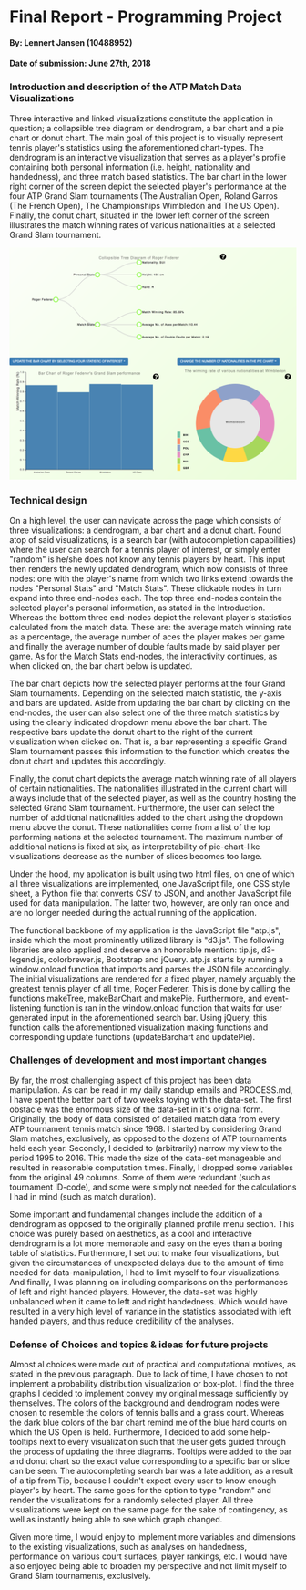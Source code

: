 # Final Report - Programming Project

#### By: Lennert Jansen (10488952)
#### Date of submission: June 27th, 2018

### Introduction and description of the ATP Match Data Visualizations
Three interactive and linked visualizations constitute the application in question; a collapsible tree diagram or dendrogram, a bar chart and a pie chart or donut chart.
The main goal of this project is to visually represent tennis player's statistics using the aforementioned chart-types. The dendrogram is an interactive visualization that serves as a player's profile containing both personal information (i.e. height, nationality and handedness), and three match based statistics. The bar chart in the lower right corner of the screen depict the selected player's performance at the four ATP Grand Slam tournaments (The Australian Open, Roland Garros (The French Open), The Championships Wimbledon and The US Open). Finally, the donut chart, situated in the lower left corner of the screen illustrates the match winning rates of various nationalities at a selected Grand Slam tournament.

<img src="doc/screenshot.png" width="750px"/>

### Technical design
On a high level, the user can navigate across the page which consists of three visualizations: a dendrogram, a bar chart and a donut chart. Found atop of said visualizations, is a search bar (with autocompletion capabilities) where the user can search for a tennis player of interest, or simply enter "random" is he/she does not know any tennis players by heart. This input then renders the newly updated dendrogram, which now consists of three nodes: one with the player's name from which two links extend towards the nodes "Personal Stats" and "Match Stats". These clickable nodes in turn expand into three end-nodes each. The top three end-nodes contain the selected player's personal information, as stated in the Introduction. Whereas the bottom three end-nodes depict the relevant player's statistics calculated from the match data. These are: the average match winning rate as a percentage, the average number of aces the player makes per game and finally the average number of double faults made by said player per game. As for the Match Stats end-nodes, the interactivity continues, as when clicked on, the bar chart below is updated.

The bar chart depicts how the selected player performs at the four Grand Slam tournaments. Depending on the selected match statistic, the y-axis and bars are updated. Aside from updating the bar chart by clicking on the end-nodes, the user can also select one of the three match statistics by using the clearly indicated dropdown menu above the bar chart. The respective bars update the donut chart to the right of the current visualization when clicked on. That is, a bar representing a specific Grand Slam tournament passes this information to the function which creates the donut chart and updates this accordingly.

Finally, the donut chart depicts the average match winning rate of all players of certain nationalities. The nationalities illustrated in the current chart will always include that of the selected player, as well as the country hosting the selected Grand Slam tournament. Furthermore, the user can select the number of additional nationalities added to the chart using the dropdown menu above the donut. These nationalities come from a list of the top performing nations at the selected tournament. The maximum number of additional nations is fixed at six, as interpretability of pie-chart-like visualizations decrease as the number of slices becomes too large.

Under the hood, my application is built using two html files, on one of which all three visualizations are implemented, one JavaScript file, one CSS style sheet, a Python file that converts CSV to JSON, and another JavaScript file used for data manipulation. The latter two, however, are only ran once and are no longer needed during the actual running of the application.

The functional backbone of my application is the JavaScript file "atp.js", inside which the most prominently utilized library is "d3.js". The following libraries are also applied and deserve an honorable mention: tip.js, d3-legend.js, colorbrewer.js, Bootstrap and jQuery. atp.js starts by running a window.onload function that imports and parses the JSON file accordingly. The initial visualizations are rendered for a fixed player, namely arguably the greatest tennis player of all time, Roger Federer. This is done by calling the functions makeTree, makeBarChart and makePie. Furthermore, and event-listening function is ran in the window.onload function that waits for user generated input in the aforementioned search bar. Using jQuery, this function calls the aforementioned visualization making functions and corresponding update functions (updateBarchart and updatePie).

### Challenges of development and most important changes
By far, the most challenging aspect of this project has been data manipulation. As can be read in my daily standup emails and PROCESS.md, I have spent the better part of two weeks toying with the data-set. The first obstacle was the enormous size of the data-set in it's original form. Originally, the body of data consisted of detailed match data from every ATP tournament tennis match since 1968. I started by considering Grand Slam matches, exclusively, as opposed to the dozens of ATP tournaments held each year. Secondly, I decided to (arbitrarily) narrow my view to the period 1995 to 2016. This made the size of the data-set manageable and resulted in reasonable computation times. Finally, I dropped some variables from the original 49 columns. Some of them were redundant (such as tournament ID-code), and some were simply not needed for the calculations I had in mind (such as match duration).

Some important and fundamental changes include the addition of a dendrogram as opposed to the originally planned profile menu section. This choice was purely based on aesthetics, as a cool and interactive dendrogram is a lot more memorable and easy on the eyes than a boring table of statistics. Furthermore, I set out to make four visualizations, but given the circumstances of unexpected delays due to the amount of time needed for data-manipulation, I had to limit myself to four visualizations. And finally, I was planning on including comparisons on the performances of left and right handed players. However, the data-set was highly unbalanced when it came to left and right handedness. Which would have resulted in a very high level of variance in the statistics associated with left handed players, and thus reduce credibility of the analyses.

### Defense of Choices and topics & ideas for future projects
Almost al choices were made out of practical and computational motives, as stated in the previous paragraph. Due to lack of time, I have chosen to not implement a probability distribution visualization or box-plot. I find the three graphs I decided to implement convey my original message sufficiently by themselves.
The colors of the background and dendrogram nodes were chosen to resemble the colors of tennis balls and a grass court. Whereas the dark blue colors of the bar chart remind me of the blue hard courts on which the US Open is held.
Furthermore, I decided to add some help-tooltips next to every visualization such that the user gets guided through the process of updating the three diagrams. Tooltips were added to the bar and donut chart so the exact value corresponding to a specific bar or slice can be seen. The autocompleting search bar was a late addition, as a result of a tip from Tip, because I couldn't expect every user to know enough player's by heart. The same goes for the option to type "random" and render the visualizations for a randomly selected player.
All three visualizations were kept on the same page for the sake of contingency, as well as instantly being able to see which graph changed.

Given more time, I would enjoy to implement more variables and dimensions to the existing visualizations, such as analyses on handedness, performance on various court surfaces, player rankings, etc. I would have also enjoyed being able to broaden my perspective and not limit myself to Grand Slam tournaments, exclusively.
